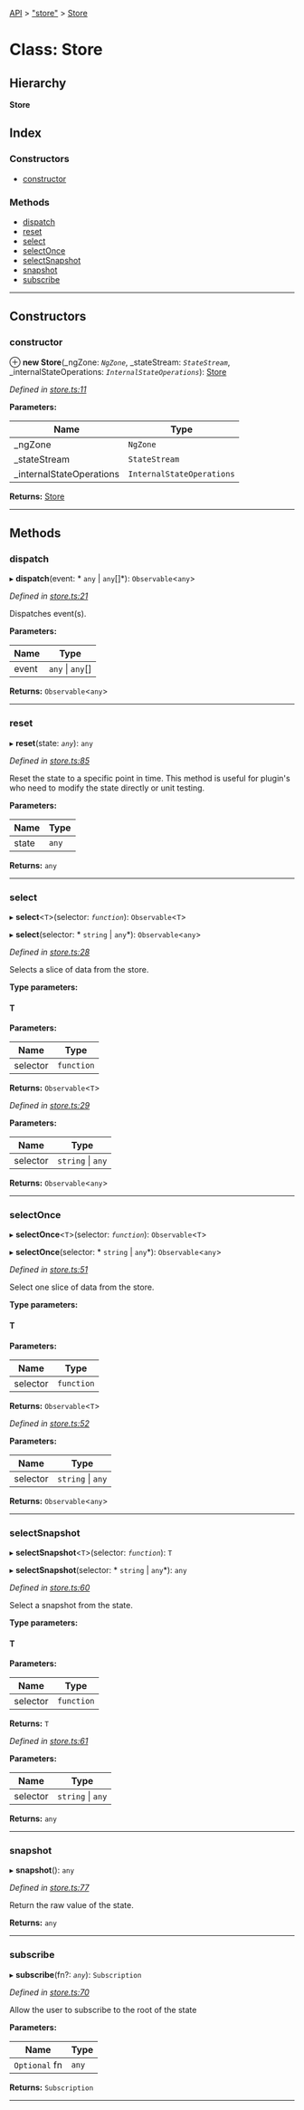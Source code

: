 [API](../README.md) > ["store"](../modules/_store_.md) > [Store](../classes/_store_.store.md)

# Class: Store

## Hierarchy

**Store**

## Index

### Constructors

* [constructor](_store_.store.md#constructor)

### Methods

* [dispatch](_store_.store.md#dispatch)
* [reset](_store_.store.md#reset)
* [select](_store_.store.md#select)
* [selectOnce](_store_.store.md#selectonce)
* [selectSnapshot](_store_.store.md#selectsnapshot)
* [snapshot](_store_.store.md#snapshot)
* [subscribe](_store_.store.md#subscribe)

---

## Constructors

<a id="constructor"></a>

###  constructor

⊕ **new Store**(_ngZone: *`NgZone`*, _stateStream: *`StateStream`*, _internalStateOperations: *`InternalStateOperations`*): [Store](_store_.store.md)

*Defined in [store.ts:11](https://github.com/ngxs/store/blob/7d8137d/packages/store/src/store.ts#L11)*

**Parameters:**

| Name | Type |
| ------ | ------ |
| _ngZone | `NgZone` |
| _stateStream | `StateStream` |
| _internalStateOperations | `InternalStateOperations` |

**Returns:** [Store](_store_.store.md)

___

## Methods

<a id="dispatch"></a>

###  dispatch

▸ **dispatch**(event: * `any` &#124; `any`[]*): `Observable`<`any`>

*Defined in [store.ts:21](https://github.com/ngxs/store/blob/7d8137d/packages/store/src/store.ts#L21)*

Dispatches event(s).

**Parameters:**

| Name | Type |
| ------ | ------ |
| event |  `any` &#124; `any`[]|

**Returns:** `Observable`<`any`>

___
<a id="reset"></a>

###  reset

▸ **reset**(state: *`any`*): `any`

*Defined in [store.ts:85](https://github.com/ngxs/store/blob/7d8137d/packages/store/src/store.ts#L85)*

Reset the state to a specific point in time. This method is useful for plugin's who need to modify the state directly or unit testing.

**Parameters:**

| Name | Type |
| ------ | ------ |
| state | `any` |

**Returns:** `any`

___
<a id="select"></a>

###  select

▸ **select**<`T`>(selector: *`function`*): `Observable`<`T`>

▸ **select**(selector: * `string` &#124; `any`*): `Observable`<`any`>

*Defined in [store.ts:28](https://github.com/ngxs/store/blob/7d8137d/packages/store/src/store.ts#L28)*

Selects a slice of data from the store.

**Type parameters:**

#### T 
**Parameters:**

| Name | Type |
| ------ | ------ |
| selector | `function` |

**Returns:** `Observable`<`T`>

*Defined in [store.ts:29](https://github.com/ngxs/store/blob/7d8137d/packages/store/src/store.ts#L29)*

**Parameters:**

| Name | Type |
| ------ | ------ |
| selector |  `string` &#124; `any`|

**Returns:** `Observable`<`any`>

___
<a id="selectonce"></a>

###  selectOnce

▸ **selectOnce**<`T`>(selector: *`function`*): `Observable`<`T`>

▸ **selectOnce**(selector: * `string` &#124; `any`*): `Observable`<`any`>

*Defined in [store.ts:51](https://github.com/ngxs/store/blob/7d8137d/packages/store/src/store.ts#L51)*

Select one slice of data from the store.

**Type parameters:**

#### T 
**Parameters:**

| Name | Type |
| ------ | ------ |
| selector | `function` |

**Returns:** `Observable`<`T`>

*Defined in [store.ts:52](https://github.com/ngxs/store/blob/7d8137d/packages/store/src/store.ts#L52)*

**Parameters:**

| Name | Type |
| ------ | ------ |
| selector |  `string` &#124; `any`|

**Returns:** `Observable`<`any`>

___
<a id="selectsnapshot"></a>

###  selectSnapshot

▸ **selectSnapshot**<`T`>(selector: *`function`*): `T`

▸ **selectSnapshot**(selector: * `string` &#124; `any`*): `any`

*Defined in [store.ts:60](https://github.com/ngxs/store/blob/7d8137d/packages/store/src/store.ts#L60)*

Select a snapshot from the state.

**Type parameters:**

#### T 
**Parameters:**

| Name | Type |
| ------ | ------ |
| selector | `function` |

**Returns:** `T`

*Defined in [store.ts:61](https://github.com/ngxs/store/blob/7d8137d/packages/store/src/store.ts#L61)*

**Parameters:**

| Name | Type |
| ------ | ------ |
| selector |  `string` &#124; `any`|

**Returns:** `any`

___
<a id="snapshot"></a>

###  snapshot

▸ **snapshot**(): `any`

*Defined in [store.ts:77](https://github.com/ngxs/store/blob/7d8137d/packages/store/src/store.ts#L77)*

Return the raw value of the state.

**Returns:** `any`

___
<a id="subscribe"></a>

###  subscribe

▸ **subscribe**(fn?: *`any`*): `Subscription`

*Defined in [store.ts:70](https://github.com/ngxs/store/blob/7d8137d/packages/store/src/store.ts#L70)*

Allow the user to subscribe to the root of the state

**Parameters:**

| Name | Type |
| ------ | ------ |
| `Optional` fn | `any` |

**Returns:** `Subscription`

___

